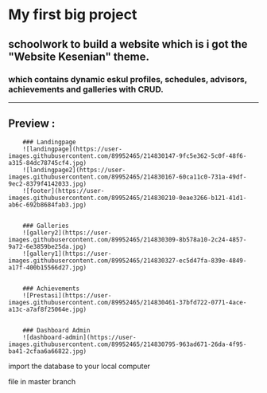 # My first big project
## schoolwork to build a website which is i got the "Website Kesenian" theme.
### which contains dynamic eskul profiles, schedules, advisors, achievements and galleries with CRUD.
---
## Preview :
        ### Landingpage
        ![landingpage](https://user-images.githubusercontent.com/89952465/214830147-9fc5e362-5c0f-48f6-a315-84dc78745cf4.jpg)
        ![landingpage2](https://user-images.githubusercontent.com/89952465/214830167-60ca11c0-731a-49df-9ec2-8379f4142033.jpg)
        ![footer](https://user-images.githubusercontent.com/89952465/214830210-0eae3266-b121-41d1-ab6c-692b8684fab3.jpg)
        
        
        ### Galleries
        ![gallery2](https://user-images.githubusercontent.com/89952465/214830309-8b578a10-2c24-4857-9a72-6e3859be25da.jpg)
        ![gallery1](https://user-images.githubusercontent.com/89952465/214830327-ec5d47fa-839e-4849-a17f-400b15566d27.jpg)
  
        
        ### Achievements
        ![Prestasi](https://user-images.githubusercontent.com/89952465/214830461-37bfd722-0771-4ace-a13c-a7af8f25064e.jpg)


        ### Dashboard Admin
        ![dashboard-admin](https://user-images.githubusercontent.com/89952465/214830795-963ad671-26da-4f95-ba41-2cfaa6a66822.jpg)




import the database to your local computer

file in master branch
